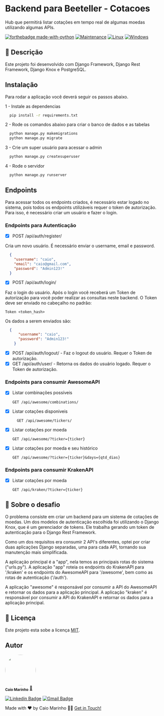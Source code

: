 # Backend para Beeteller - Cotacoes

Hub que permitirá listar cotações em tempo real de algumas moedas utilizando algumas APIs.

[![forthebadge made-with-python](http://ForTheBadge.com/images/badges/made-with-python.svg)](https://www.python.org/)
[![Maintenance](https://img.shields.io/badge/Django-v3.1.7-%3CCOLOR%3E)](https://img.shields.io/badge/Django-v3.1.7-%3CCOLOR%3E)
[![Linux](https://svgshare.com/i/Zhy.svg)](https://svgshare.com/i/Zhy.svg)
[![Windows](https://svgshare.com/i/ZhY.svg)](https://svgshare.com/i/ZhY.svg)

## 📝 Descrição

Este projeto foi desenvolvido com Django Framework, Django Rest Framework, Django Knox e PostgreSQL.

## Instalação

Para rodar a aplicação você deverá seguir os passos abaixo.

1 - Instale as dependencias

```bash
  pip install -r requirements.txt
```

2 - Rode os comandos abaixo para criar o banco de dados e as tabelas

```bash
  python manage.py makemigrations
  python manage.py migrate
```

3 - Crie um super usuário para acessar o admin

```bash
  python manage.py createsuperuser
```

4 - Rode o servidor

```bash
  python manage.py runserver
```

## Endpoints

Para acessar todos os endpoints criados, é necessário estar logado no sistema, pois todos os endpoints utilizáveis
requer o token de autorização. Para isso, é necessário criar um usuário e fazer o login.

### Endpoints para Autenticação

- [x] POST /api/auth/register/

Cria um novo usuário. É necessário enviar o username, email e password.

  ``` json
    {
      "username": "caio",
      "email": "caio@gmail.com",
      "password": "Admin123!"
    } 
  ```

- [x] POST /api/auth/login/

Faz o login do usuário. Após o login você receberá um Token de autorização para você poder realizar as consultas neste
backend.
O Token deve ser enviado no cabeçalho no padrão:

```
Token <token_hash>
```

Os dados a serem enviados são:

``` json
  {
      "username": "caio",
      "password": "Admin123!"
    } 
```

- [x] POST /api/auth/logout/ - Faz o logout do usuário. Requer o Token de autorização.
- [x] GET /api/auth/user/ - Retorna os dados do usuário logado. Requer o Token de autorização.

### Endpoints para consumir AwesomeAPI

- [x] Listar combinações possíveis

    ```http
    GET /api/awesome/combinations/
    ```

- [x] Listar cotações disponiveis

    ```http
      GET /api/awesome/tickers/
    ```
- [x] Listar cotações por moeda

    ```http
    GET /api/awesome/?ticker={ticker}
    ```
- [x] Listar cotações por moeda e seu histórico

    ```http
    GET /api/awesome/?ticker={ticker}&days={qtd_dias}
    ```

### Endpoints para consumir KrakenAPI

- [x] Listar cotações por moeda

    ```http
    GET /api/kraken/?ticker={ticker}
    ```

## 🚀 Sobre o desafio

O problema consiste em criar um backend para um sistema de cotações de moedas. Um dos modelos de autenticação escolhida
foi utilizando o Django Knox, que é um gerenciador de tokens. Ele trabalha gerando um token de autenticação para o Django
Rest Framework.

Como um dos requisitos era consumir 2 API's diferentes, optei por criar duas aplicações Django separadas, uma para cada
API, tornando sua manutenção mais simplificada.

A aplicação principal é a "app", nela temos as principais rotas do sistema ("urls.py").
A aplicação "app" roteia os endpoints do KrakenAPI para '/kraken' e os endpoints do AwesomeAPI para '/awesome', bem como
as rotas de autenticação ('/auth').

A aplicação "awesome" é responsável por consumir a API do AwesomeAPI e retornar os dados para a aplicação principal.
A aplicação "kraken" é responsável por consumir a API do KrakenAPI e retornar os dados para a aplicação principal.

## 📝 Licença

Este projeto esta sobe a licença [MIT](./LICENSE).

## Autor

<a href="#">
 <img style="border-radius: 50%;" src="https://avatars.githubusercontent.com/u/7137962?v=4" width="100px;" alt=""/></a>
 <br />
 <sub><b>Caio Marinho</b></sub></a> <a href="#" title="Caio Marinho">🚀

[![Linkedin Badge](https://img.shields.io/badge/-Caio%20Marinho-blue?style=flat-square&logo=Linkedin&logoColor=white&link=https://www.linkedin.com/in/caiomarinho/)](https://www.linkedin.com/in/caiomarinho/)
[![Gmail Badge](https://img.shields.io/badge/-caiomarinho8@gmail.com-c14438?style=flat-square&logo=Gmail&logoColor=white&link=mailto:caiomarinho8@gmail.com)](mailto:caiomarinho8@gmail.com)

Made with ❤️ by Caio Marinho 👋🏽 [Get in Touch!](https://www.linkedin.com/in/caiomarinho/)

